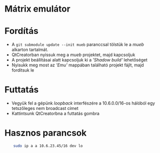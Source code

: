 Mátrix emulátor
===============

# Fordítás

 * A ```git submodule update --init mueb``` paranccsal tölstük le a _mueb_ alkarton tartalmát. 
 * QtCreatorban nyissuk meg a _mueb_ projektet, majd kapcsoljuk
 * A projekt beállításai alatt kapcsoljuk ki a _'Shadow build'_ lehetőséget
 * Nyisukk meg most az _'Emu'_ mappában található projekt fájlt, majd fordítsuk le

# Futtatás
 * Vegyük fel a gépünk _loopback_ interfészére a 10.6.0.0/16-os hálóból egy tetszőleges nem broadcast címet
 * Kattintsunk QtCreatorbna a futtatás gombra

# Hasznos parancsok

```bash
    sudo ip a a 10.6.23.45/16 dev lo
```
